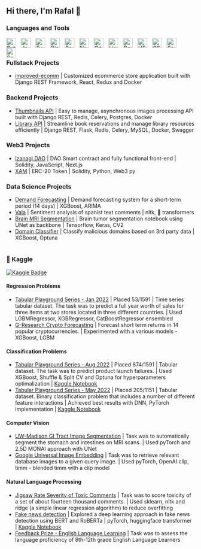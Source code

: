 ## Hi there, I'm Rafal 👋

### Languages and Tools
<img align="left" alt="Python" width="26px" src="https://cdn.jsdelivr.net/gh/devicons/devicon/icons/python/python-original.svg" style="padding-right:10px;" />
<img align="left" alt="JavaScript" width="26px" src="https://cdn.jsdelivr.net/gh/devicons/devicon/icons/javascript/javascript-original.svg" style="padding-right:10px;" />
<img align="left" alt="TypeScript" width="26px" src="https://cdn.jsdelivr.net/gh/devicons/devicon/icons/typescript/typescript-original.svg" style="padding-right:10px;" />
<img align="left" alt="Django" width="26px" src="https://cdn.jsdelivr.net/gh/devicons/devicon/icons/django/django-plain.svg" style="padding-right:10px;" />
<img align="left" alt="React" width="26px" src="https://cdn.jsdelivr.net/gh/devicons/devicon/icons/react/react-original.svg" style="padding-right:10px;" />
<img align="left" alt="Next.js" width="26px" src="https://cdn.jsdelivr.net/gh/devicons/devicon/icons/nextjs/nextjs-original.svg" style="padding-right:10px;" />
<img align="left" alt="Git" width="26px" src="https://cdn.jsdelivr.net/gh/devicons/devicon/icons/git/git-original.svg" style="padding-right:10px;" />
<img align="left" alt="Linux" width="26px" src="https://cdn.jsdelivr.net/gh/devicons/devicon/icons/linux/linux-original.svg" style="padding-right:10px;" />
<img align="left" alt="Docker" width="26px" src="https://cdn.jsdelivr.net/gh/devicons/devicon/icons/docker/docker-original.svg" style="padding-right:10px;" />
<img align="left" alt="HTML5" width="26px" src="https://cdn.jsdelivr.net/gh/devicons/devicon/icons/html5/html5-original.svg" style="padding-right:10px;" />
<img align="left" alt="CSS3" width="26px" src="https://cdn.jsdelivr.net/gh/devicons/devicon/icons/css3/css3-original.svg" style="padding-right:10px;" />
<img align="left" alt="Sass" width="26px" src="https://cdn.jsdelivr.net/gh/devicons/devicon/icons/sass/sass-original.svg" style="padding-right:10px;" />
<img align="left" alt="Bootstrap" width="26px" src="https://cdn.jsdelivr.net/gh/devicons/devicon/icons/bootstrap/bootstrap-original.svg" style="padding-right:10px;" />
</br>

#

### Fullstack Projects
- [improved-ecomm](https://github.com/popraf/improved-ecomm) | Customized ecommerce store application built with Django REST Framework, React, Redux and Docker

### Backend Projects
- [Thumbnails API](https://github.com/popraf/hexocean-django-recruitment-task) | Easy to manage, asynchronous images processing API built with Django REST, Redis, Celery, Postgres, Docker
- [Library API](https://github.com/popraf/optimo) | Streamline book reservations and manage library resources efficiently | Django REST, Flask, Redis, Celery, MySQL, Docker, Swagger

### Web3 Projects
- [Izanagi DAO](https://github.com/popraf/izanagi_dao) | DAO Smart contract and fully functional front-end | Solidity, JavaScript, Next.js
- [XAM](https://github.com/popraf/xam) | ERC-20 Token | Solidity, Python, Web3 py

### Data Science Projects
- [Demand Forecasting](https://github.com/popraf/Demand-Forecasting) | Demand forecasting system for a short-term period (14 days) | XGBoost, ARIMA
- [Vala](https://github.com/popraf/vala) | Sentiment analysis of spanist text comments | nltk, 🤗 transformers
- [Brain MRI Segmentation](https://github.com/popraf/Brain-MRI-Segmentation-Tensorflow) | Brain tumor segmentation notebook using UNet as backbone | Tensorflow, Keras, CV2
- [Domain Classifier](https://github.com/popraf/domain_classifier) | Classify malicious domains based on 3rd party data | XGBoost, Optuna

#

### 🤖 Kaggle
[![Kaggle Badge](https://img.shields.io/badge/-kottoz-teal?style=flat&logo=kaggle&logoColor=deepblue&link=https://www.kaggle.com/kottoz)](https://www.kaggle.com/kottoz)

#### Regression Problems
- [Tabular Playground Series - Jan 2022](https://www.kaggle.com/competitions/tabular-playground-series-jan-2022) | Placed 53/1591 | Time series tabular dataset. The task was to predict a full year worth of sales for three items at two stores located in three different countries. | Used LGBMRegressor, XGBRegressor, CatBoostRegressor ensembled
- [G-Research Crypto Forecasting](https://www.kaggle.com/competitions/g-research-crypto-forecasting) | Forecast short term returns in 14 popular cryptocurrencies. | Experimented with a various models - XGBoost, LGBM

#### Classification Problems
- [Tabular Playground Series - Aug 2022](https://www.kaggle.com/competitions/tabular-playground-series-aug-2022) | Placed 874/1591 | Tabular dataset. The task was to predict product launch failures. | Used XGBoost, Shuffle & Split CV and Optuna for hyperparameters optimalization | [Kaggle Notebook](https://www.kaggle.com/code/kottoz/xgboost-shuffle-split-cv-optuna)
- [Tabular Playground Series - May 2022](https://www.kaggle.com/competitions/tabular-playground-series-may-2022) | Placed 205/1151 | Tabular dataset. Binary classification problem that includes a number of different feature interactions | Achieved best results with DNN, PyTorch implementation | [Kaggle Notebook](https://www.kaggle.com/code/kottoz/tps-may22-pytorch/notebook)

#### Computer Vision
- [UW-Madison GI Tract Image Segmentation](https://www.kaggle.com/competitions/uw-madison-gi-tract-image-segmentation) | Task was to automatically segment the stomach and intestines on MRI scans. | Used pyTorch and 2.5D MONAI approach with UNet
- [Google Universal Image Embedding](https://www.kaggle.com/competitions/google-universal-image-embedding) | Task was to retrieve relevant database images to a given query image. | Used pyTorch, OpenAI clip, timm - blended timm with a clip model

#### Natural Language Processing
- [Jigsaw Rate Severity of Toxic Comments](https://www.kaggle.com/competitions/jigsaw-toxic-severity-rating) | Task was to score toxicity of a set of about fourteen thousand comments. | Used sklearn, nltk and ridge (a simple linear regression algorithm) to reduce overfitting
- [Fake news detection](https://www.kaggle.com/datasets/saurabhshahane/fake-news-classification) | Explored a deep learning approach in fake news detection using BERT and RoBERTa | pyTorch, huggingface transformer | [Kaggle Notebook](https://www.kaggle.com/kottoz/fake-news-detection-bert-roberta-pytorch)
- [Feedback Prize - English Language Learning](https://www.kaggle.com/competitions/feedback-prize-english-language-learning) | Task was to assess the language proficiency of 8th-12th grade English Language Learners
